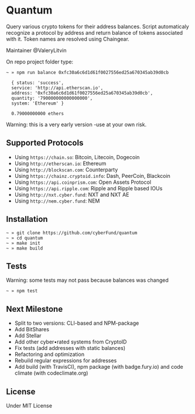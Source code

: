 # Quantum

Query various crypto tokens for their address balances. Script automaticaly recognize a protocol by address and return balance of tokens associated with it. Token names are resolved using Chaingear.

Maintainer @ValeryLitvin

On repo project folder type:
```
~ » npm run balance 0xfc30a6c6d1d61f0027556ed25a670345ab39d0cb

  { status: 'success',
  service: 'http://api.etherscan.io',
  address: '0xfc30a6c6d1d61f0027556ed25a670345ab39d0cb',
  quantity: '790000000000000000',
  system: 'Ethereum' }

  0.79000000000 ethers
```

Warning: this is a very early version -use at your own risk.

## Supported Protocols

- Using `https://chain.so`: Bitcoin, Litecoin, Dogecoin
- Using `http://etherscan.io`: Ethereum
- Using `http://blockscan.com`: Counterparty
- Using `https://chainz.cryptoid.info`: Dash, PeerCoin, Blackcoin
- Using `https://api.coinprism.com`: Open Assets Protocol
- Using `https://api.ripple.com`: Ripple and Ripple based IOUs
- Using `http://nxt.cyber.fund`: NXT and NXT AE
- Using `http://nem.cyber.fund`: NEM

## Installation

```
~ » git clone https://github.com/cyberFund/quantum
~ » cd quantum
~ » make init
~ » make build
```

## Tests
Warning: some tests may not pass because balances was changed
```
~ » npm test
```
## Next Milestone
- Split to two versions: CLI-based and NPM-package
- Add BitShares
- Add Stellar
- Add other cyber•rated systems from CryptoID
- Fix tests (add addresses with static balances)
- Refactoring and optimization
- Rebuild regular expressions for addresses
- Add build (with TravisCI), npm package (with badge.fury.io) and code climate (with codeclimate.org)

## License

Under MIT License

